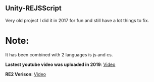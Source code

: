 ## Unity-REJSScript

Very old project I did it in 2017 for fun and still have a lot things to fix.

# Note:

It has been combined with 2 languages is js and cs.

**Lastest youtube video was uploaded in 2019**:
  [Video](https://www.youtube.com/watch?v=T7M3nSJU_5E)

**RE2 Verison**:
  [Video](https://www.youtube.com/watch?v=SXNBvAoOdBc)
